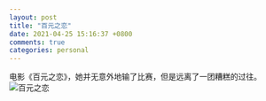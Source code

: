 ```yaml
---
layout: post
title: "百元之恋"
date: 2021-04-25 15:16:37 +0800
comments: true
categories: personal
---
```

电影《百元之恋》，她并无意外地输了比赛，但是远离了一团糟糕的过往。  
![百元之恋](http://r.photo.store.qq.com/psc?/V53xBhKC4JFvE03uTNAL1QWxNF3K6JJT/TmEUgtj9EK6.7V8ajmQrEON5QcnR6oa1tj8dsSMJSkHOr3mJXuFZwt6F2mgShK.9cw58OvXA624UgnAtTBhu4W1UgCi.aQ27o2OdKNMK0VM!/r)  
